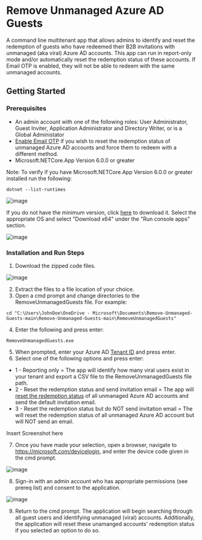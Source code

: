 # Remove Unmanaged Azure AD Guests 

A command line multitenant app that allows admins to identify and reset the redemption of guests who have redeemed their B2B invitations with unmanaged (aka viral) Azure AD accounts. This app can run in report-only mode and/or automatically reset the redemption status of these accounts. If Email OTP is enabled, they will not be able to redeem with the same unmanaged accounts.


## Getting Started

### Prerequisites

- An admin account with one of the following roles: User Administrator, Guest Inviter, Application Administrator and Directory Writer, or is a Global Administator
- [Enable Email OTP](https://docs.microsoft.com/en-us/azure/active-directory/external-identities/one-time-passcode#enable-email-one-time-passcode) if you wish to reset the redemption status of unmanaged Azure AD accounts and force them to redeem with a different method.
- Microsoft.NETCore.App Version 6.0.0 or greater

Note: To verify if you have Microsoft.NETCore.App Version 6.0.0 or greater installed run the following:
```
dotnet --list-runtimes
```

![image](https://user-images.githubusercontent.com/49490355/153287705-190bc4a3-c1ca-45ee-9da3-16ef57b90937.png)

If you do not have the minimum version, click [here](https://dotnet.microsoft.com/en-us/download/dotnet/6.0/runtime) to download it. Select the appropriate OS and select "Download x64" under the "Run console apps" section.

![image](https://user-images.githubusercontent.com/49490355/153292885-5516e6ea-2c8e-4f8c-b25d-adcd6d6eaad1.png)


### Installation and Run Steps
1. Download the zipped code files.

![image](https://user-images.githubusercontent.com/49490355/153286919-df57da72-d027-4079-aaa4-da4271a5ab2c.png)

2. Extract the files to a file location of your choice.
3. Open a cmd prompt and change directories to the RemoveUnmanagedGuests file. For example:
```
cd "C:\Users\JohnDoe\OneDrive - Microsoft\Documents\Remove-Unmanaged-Guests-main\Remove-Unmanaged-Guests-main\RemoveUnmanagedGuests"
```
4. Enter the following and press enter:
```
RemoveUnmanagedGuests.exe
```
5. When prompted, enter your Azure AD [Tenant ID](https://docs.microsoft.com/en-us/azure/active-directory/fundamentals/active-directory-how-to-find-tenant) and press enter.
6. Select one of the following options and press enter:
- 1 - Reporting only = The app will identify how many viral users exist in your tenant and export a CSV file to the RemoveUnmanagedGuests file path.
- 2 - Reset the redemption status and send invitation email = The app will [reset the redemption status](https://docs.microsoft.com/en-us/azure/active-directory/external-identities/reset-redemption-status#use-the-azure-portal-to-reset-redemption-status) of all unmanaged Azure AD accounts and send the default invitation email.
- 3 - Reset the redemption status but do NOT send invitation email = The will reset the redemption status of all unmanaged Azure AD account but will NOT send an email.

Insert Screenshot here

7. Once you have made your selection, open a browser, navigate to https://microsoft.com/devicelogin, and enter the device code given in the cmd prompt.

![image](https://user-images.githubusercontent.com/49490355/153293375-f3d80c38-b943-4679-b906-152ea93f782d.png)

8. Sign-in with an admin account who has appropriate permissions (see prereq list) and consent to the application.

![image](https://user-images.githubusercontent.com/49490355/153291545-1df3be8c-21a5-483c-8dba-8bc770231c2b.png)

9. Return to the cmd prompt. The application will begin searching through all guest users and identifying unmanaged (viral) accounts. Additionally, the application will reset these unamanged accounts' redemption status if you selected an option to do so.


